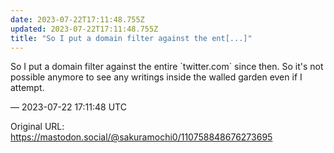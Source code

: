 ```yaml
---
date: 2023-07-22T17:11:48.755Z
updated: 2023-07-22T17:11:48.755Z
title: "So I put a domain filter against the ent[...]"
---
```


<p>So I put a domain filter against the entire `twitter.com` since then. So it&#39;s not possible anymore to see any writings inside the walled garden even if I attempt.</p>

&mdash; 2023-07-22 17:11:48 UTC

Original URL: https://mastodon.social/@sakuramochi0/110758848676273695
